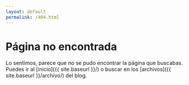 ```yaml
---
layout: default
permalink: /404.html
---
```


# Página no encontrada

Lo sentimos, parece que no se pudo encontrar la página que buscabas.
Puedes ir al [inicio]({{ site.baseurl }}/) o buscar en los [archivos]({{ site.baseurl }}/archivo/) del blog.
